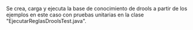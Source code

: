 Se crea, carga y ejecuta la base de conocimiento de drools a partir de los ejemplos en este caso con pruebas unitarias en la clase "EjecutarReglasDroolsTest.java".
